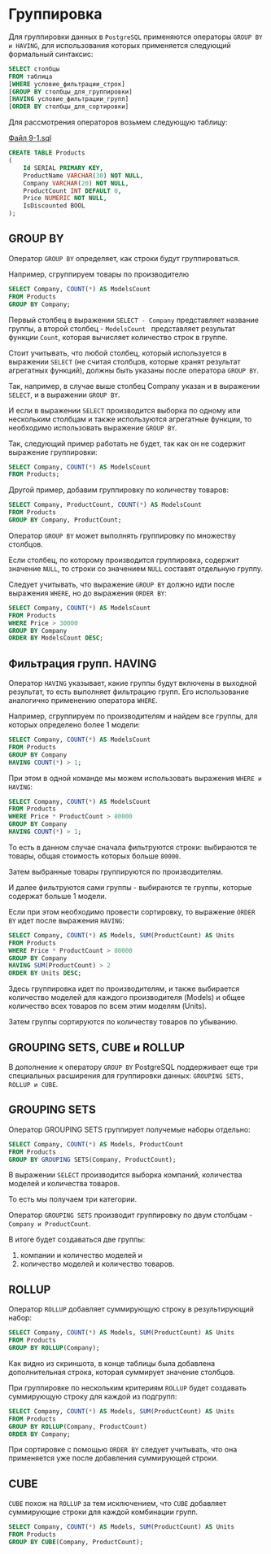 # Группировка

Для группировки данных в `PostgreSQL` применяются операторы `GROUP BY и HAVING`, для использования которых применяется следующий формальный синтаксис:

```sql
SELECT столбцы
FROM таблица
[WHERE условие_фильтрации_строк]
[GROUP BY столбцы_для_группировки]
[HAVING условие_фильтрации_групп]
[ORDER BY столбцы_для_сортировки]

```


Для рассмотрения операторов возьмем следующую таблицу:

[Файл 9-1.sql](sql/9-1.sql)

```sql
CREATE TABLE Products
(
    Id SERIAL PRIMARY KEY,
    ProductName VARCHAR(30) NOT NULL,
    Company VARCHAR(20) NOT NULL,
    ProductCount INT DEFAULT 0,
    Price NUMERIC NOT NULL,
    IsDiscounted BOOL
);
```

## GROUP BY


Оператор `GROUP BY` определяет, как строки будут группироваться.

Например, сгруппируем товары по производителю

```sql
SELECT Company, COUNT(*) AS ModelsCount
FROM Products
GROUP BY Company;
```


Первый столбец в выражении `SELECT - Company` представляет название группы, а второй столбец - `ModelsCount ` представляет результат функции `Count`, которая вычисляет количество строк в группе.



Стоит учитывать, что любой столбец, который используется в выражении `SELECT` (не считая столбцов, которые хранят результат агрегатных функций), должны быть указаны после оператора `GROUP BY`. 

Так, например, в случае выше столбец Company указан и в выражении `SELECT`, и в выражении `GROUP BY`.

И если в выражении `SELECT` производится выборка по одному или нескольким столбцам и также используются агрегатные функции, то необходимо использовать выражение `GROUP BY`. 

Так, следующий пример работать не будет, так как он не содержит выражение группировки:

```sql
SELECT Company, COUNT(*) AS ModelsCount
FROM Products;
```

Другой пример, добавим группировку по количеству товаров:


```sql
SELECT Company, ProductCount, COUNT(*) AS ModelsCount
FROM Products
GROUP BY Company, ProductCount;
```


Оператор `GROUP BY` может выполнять группировку по множеству столбцов.

Если столбец, по которому производится группировка, содержит значение `NULL`, то строки со значением `NULL` составят отдельную группу.

Следует учитывать, что выражение `GROUP BY` должно идти после выражения `WHERE`, но до выражения `ORDER BY`:


```sql
SELECT Company, COUNT(*) AS ModelsCount
FROM Products
WHERE Price > 30000
GROUP BY Company
ORDER BY ModelsCount DESC;

```



## Фильтрация групп. HAVING

Оператор `HAVING` указывает, какие группы будут включены в выходной результат, то есть выполняет фильтрацию групп. Его использование аналогично применению оператора `WHERE`.

Например, сгруппируем по производителям и найдем все группы, для которых определено более 1 модели:


```sql
SELECT Company, COUNT(*) AS ModelsCount
FROM Products
GROUP BY Company
HAVING COUNT(*) > 1;
```

При этом в одной команде мы можем использовать выражения `WHERE и HAVING`:

```sql
SELECT Company, COUNT(*) AS ModelsCount
FROM Products
WHERE Price * ProductCount > 80000
GROUP BY Company
HAVING COUNT(*) > 1;
```

То есть в данном случае сначала фильтруются строки: выбираются те товары, общая стоимость которых больше `80000`.

 Затем выбранные товары группируются по производителям.
 
  И далее фильтруются сами группы - выбираются те группы, которые содержат больше 1 модели.

Если при этом необходимо провести сортировку, то выражение `ORDER BY` идет после выражения `HAVING`:

```sql
SELECT Company, COUNT(*) AS Models, SUM(ProductCount) AS Units
FROM Products
WHERE Price * ProductCount > 80000
GROUP BY Company
HAVING SUM(ProductCount) > 2
ORDER BY Units DESC;
```

Здесь группировка идет по производителям, и также выбирается количество моделей для каждого производителя (Models) и общее количество всех товаров по всем этим моделям (Units). 

Затем группы сортируются по количеству товаров по убыванию.


## GROUPING SETS, CUBE и ROLLUP


В дополнение к оператору `GROUP BY` PostgreSQL поддерживает еще три специальных расширения для группировки данных: `GROUPING SETS, ROLLUP и CUBE`.

## GROUPING SETS

Оператор GROUPING SETS группирует получемые наборы отдельно:

```sql
SELECT Company, COUNT(*) AS Models, ProductCount
FROM Products
GROUP BY GROUPING SETS(Company, ProductCount);
```


В выражении `SELECT` производится выборка компаний, количества моделей и количества товаров. 

То есть мы получаем три категории. 

Оператор `GROUPING SETS` производит группировку по двум столбцам - `Company и ProductCount`. 

В итоге будет создаваться две группы: 

1) компании и количество моделей и 
2) количество моделей и количество товаров.



## ROLLUP

Оператор `ROLLUP` добавляет суммирующую строку в результирующий набор:

```sql
SELECT Company, COUNT(*) AS Models, SUM(ProductCount) AS Units
FROM Products
GROUP BY ROLLUP(Company);
```

Как видно из скриншота, в конце таблицы была добавлена дополнительная строка, которая суммирует значение столбцов.

При группировке по нескольким критериям `ROLLUP` будет создавать суммирующую строку для каждой из подгрупп:

```sql
SELECT Company, COUNT(*) AS Models, SUM(ProductCount) AS Units
FROM Products
GROUP BY ROLLUP(Company, ProductCount)
ORDER BY Company;
```

При сортировке с помощью `ORDER BY` следует учитывать, что она применяется уже после добавления суммирующей строки.

## CUBE

`CUBE` похож на `ROLLUP` за тем исключением, что `CUBE` добавляет суммирующие строки для каждой комбинации групп.

```sql
SELECT Company, COUNT(*) AS Models, SUM(ProductCount) AS Units
FROM Products
GROUP BY CUBE(Company, ProductCount);
```

